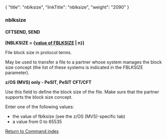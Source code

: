 {
    "title": "nblksize",
    "linkTitle": "nblksize",
    "weight": "2090"
}<span id="nblksize"></span>

### nblksize

#### CFTSEND, SEND

**\[NBLKSIZE = {<u>value of FBLKSIZE</u>
| n}\]**

File block size in protocol terms.

May be used to transfer a file to a partner whose system manages the
block size concept (the list of these systems is indicated in the FBLKSIZE
parameter).

**z/OS (MVS) only - PeSIT, PeSIT CFT/CFT**

Use this field to define the block size of the file. Make sure that
the partner supports the block size concept.

Enter one of the following values:

- the
    value of fblksize (see the z/OS (MVS)-specific
    tab)
- a value from 0 to 65535

[Return to Command index](../../)

